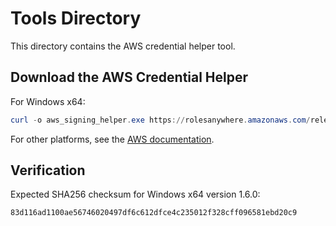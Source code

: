 # Tools Directory

This directory contains the AWS credential helper tool.

## Download the AWS Credential Helper

For Windows x64:

```powershell
curl -o aws_signing_helper.exe https://rolesanywhere.amazonaws.com/releases/1.6.0/X86%5F64/Windows/aws%5Fsigning%5Fhelper.exe
```

For other platforms, see the [AWS documentation](https://docs.aws.amazon.com/rolesanywhere/latest/userguide/credential-helper.html).

## Verification

Expected SHA256 checksum for Windows x64 version 1.6.0:

```
83d116ad1100ae56746020497df6c612dfce4c235012f328cff096581ebd20c9
```
